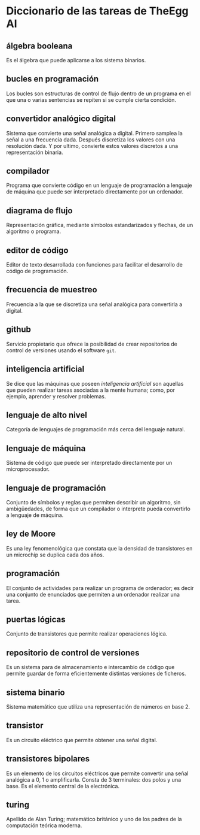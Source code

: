 # Diccionario de las tareas de TheEgg AI


## álgebra booleana

Es el álgebra que puede aplicarse a los sistema binarios.

## bucles en programación

Los bucles son estructuras de control de flujo dentro de un programa
en el que una o varias sentencias se repiten si se cumple cierta
condición.

## convertidor analógico digital

Sistema que convierte una señal analógica a digital. Primero samplea
la señal a una frecuencia dada. Después discretiza los valores con una
resolución dada.  Y por ultimo, convierte estos valores discretos a
una representación binaria.

## compilador

Programa que convierte código en un lenguaje de programación a
lenguaje de máquina que puede ser interpretado directamente por un
ordenador.

## diagrama de flujo

Representación gráfica, mediante símbolos estandarizados y flechas, de
un algoritmo o programa.


## editor de código

Editor de texto desarrollada con funciones para facilitar el
desarrollo de código de programación.

## frecuencia de muestreo

Frecuencia a la que se discretiza una señal analógica para convertirla a digital.

## github

Servicio propietario que ofrece la posibilidad de crear repositorios
de control de versiones usando el software `git`.

## inteligencia artificial

Se dice que las máquinas que poseen *inteligencia artificial* son
aquellas que pueden realizar tareas asociadas a la mente humana; como,
por ejemplo, aprender y resolver problemas.

## lenguaje de alto nivel

Categoría de lenguajes de programación más cerca del lenguaje natural.

## lenguaje de máquina

Sistema de código que puede ser interpretado directamente por un
microprocesador.

## lenguaje de programación

Conjunto de símbolos y reglas que permiten describir un algoritmo, sin
ambigüedades, de forma que un compilador o interprete pueda
convertirlo a lenguaje de máquina.

## ley de Moore

Es una ley fenomenológica que constata que la densidad de transistores
en un microchip se duplica cada dos años.

## programación 

El conjunto de actividades para realizar un programa de ordenador; es
decir una conjunto de enunciados que permiten a un ordenador realizar
una tarea.

## puertas lógicas

Conjunto de transistores que permite realizar operaciones lógica.

## repositorio de control de versiones

Es un sistema para de almacenamiento e intercambio de código que
permite guardar de forma eficientemente distintas versiones de
ficheros.

## sistema binario

Sistema matemático que utiliza una representación de números en base
2.

## transistor

Es un circuito eléctrico que permite obtener una señal digital.

## transistores bipolares 

Es un elemento de los circuitos eléctricos que permite convertir una
señal analógica a 0, 1 o amplificarla.  Consta de 3 terminales: dos
polos y una base. Es el elemento central de la electrónica.

## turing 

Apellido de Alan Turing; matemático británico y uno de los padres de
la computación teórica moderna.

